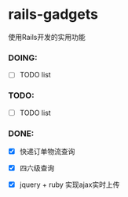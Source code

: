 # rails-gadgets
使用Rails开发的实用功能

### DOING:

-   [ ] TODO list

### TODO:

-   [ ] TODO list


### DONE:

-   [x] 快递订单物流查询
-   [x] 四六级查询
-   [x] jquery + ruby 实现ajax实时上传


